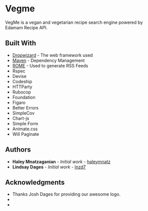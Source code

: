 # Vegme

VegMe is a vegan and vegetarian recipe search engine powered by Edamam Recipe API.


## Built With

* [Dropwizard](http://www.dropwizard.io/1.0.2/docs/) - The web framework used
* [Maven](https://maven.apache.org/) - Dependency Management
* [ROME](https://rometools.github.io/rome/) - Used to generate RSS Feeds
* Rspec
* Devise
* Codeship
* HTTParty
* Rubocop
* Foundation
* Figaro
* Better Errors
* SimpleCov
* Chart-js
* Simple Form
* Animate.css
* Will Paginate

## Authors

* **Haley Mnatzaganian** - *Initial work* - [haleymnatz](https://github.com/haleymnatz)
* **Lindsay Dages** - *Initial work* - [lnzd7](https://github.com/lnzd17h)

## Acknowledgments

* Thanks Josh Dages for providing our awesome logo.
* 
* 

